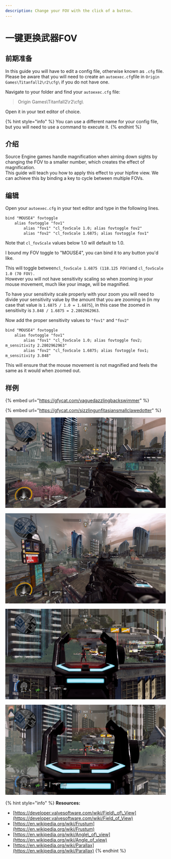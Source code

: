 ```yaml
---
description: Change your FOV with the click of a button.
---
```


# 一键更换武器FOV

## 前期准备

In this guide you will have to edit a config file, otherwise known as `.cfg` file. Please be aware that you will need to create an `autoexec.cfg`file in `Origin Games\Titanfall2\r2\cfg\` if you do not have one.  
  
Navigate to your folder and find your `autoexec.cfg` file: 

> Origin Games\Titanfall2\r2\cfg\

Open it in your text editor of choice.

{% hint style="info" %}
You can use a different name for your config file, but you will need to use a command to execute it.
{% endhint %}

## 介绍

Source Engine games handle magnification when aiming down sights by changing the FOV to a smaller number, which creates the effect of magnification.   
This guide will teach you how to apply this effect to your hipfire view. We can achieve this by binding a key to cycle between multiple FOVs.

## 编辑

Open your `autoexec.cfg` in your text editor and type in the following lines.

```text
bind "MOUSE4" fovtoggle
	alias fovtoggle "fov1"
		alias "fov1" "cl_fovScale 1.0; alias fovtoggle fov2"
		alias "fov2" "cl_fovScale 1.6875; alias fovtoggle fov1"
```

Note that `cl_fovScale` values below 1.0 will default to 1.0.

I bound my FOV toggle to "MOUSE4", you can bind it to any button you'd like.  
  
This will toggle between`cl_fovScale 1.6875 (118.125 FOV)`and `cl_fovScale 1.0 (70 FOV).`  
However you will not have sensitivity scaling so when zooming in your mouse movement, much like your image, will be magnified.  
  
To have your sensitivity scale properly with your zoom you will need to divide your sensitivity value by the amount that you are zooming in \(in my case that value is `1.6875 / 1.0 = 1.6875`\), in this case the zoomed in sensitivity is `3.848 / 1.6875 = 2.2802962963`.  
  
Now add the proper sensitivity values to `"fov1"` and `"fov2"`

```text
bind "MOUSE4" fovtoggle
	alias fovtoggle "fov1"
		alias "fov1" "cl_fovScale 1.0; alias fovtoggle fov2; m_sensitivity 2.2802962963"
		alias "fov2" "cl_fovScale 1.6875; alias fovtoggle fov1; m_sensitivity 3.848"
```

This will ensure that the mouse movement is not magnified and feels the same as it would when zoomed out.

## 样例

{% embed url="https://gfycat.com/vaguedazzlingbackswimmer" %}

{% embed url="https://gfycat.com/sizzlingunfitasiansmallclawedotter" %}

![EVA-8 zoomed in \(70 FOV\)](../../.gitbook/assets/titanfall2_pcjd3nma5s.jpg)

![EVA-8 zoomed out \(118.125 FOV\)](../../.gitbook/assets/titanfall2_gsvomi4dfk.jpg)

![HCOG Ranger zoomed in \(70 FOV\)](../../.gitbook/assets/titanfall2_myp3treoft.jpg)

![HCOG Ranger zoomed out \(118.125 FOV\)](../../.gitbook/assets/titanfall2_dmtalqxcbr.jpg)

{% hint style="info" %}
**Resources:**

* [https://developer.valvesoftware.com/wiki/Field\_of\_View](https://developer.valvesoftware.com/wiki/Field_of_View)
* [https://en.wikipedia.org/wiki/Frustum](https://en.wikipedia.org/wiki/Frustum)
* [https://en.wikipedia.org/wiki/Angle\_of\_view](https://en.wikipedia.org/wiki/Angle_of_view)
* [https://en.wikipedia.org/wiki/Parallax](https://en.wikipedia.org/wiki/Parallax)
{% endhint %}

